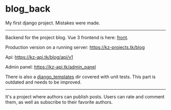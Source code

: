 # blog_back
My first django project. Mistakes were made.
<hr/>

Backend for the project blog.
Vue 3 frontend is here: [front](https://github.com/KirillZorikov/blog_front).

Production version on a running server: https://kz-projects.tk/blog

Api: https://kz-api.tk/blog/api/v1

Admin panel: https://kz-api.tk/admin_panel

There is also a [django_templates](https://github.com/KirillZorikov/blog_back/tree/main/django_templates) dir covered with unit tests. This part is outdated and needs to be improved.
<hr/>
It's a project where authors can publish posts. Users can rate and comment them, as well as subscribe to their favorite authors.